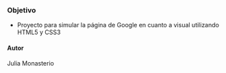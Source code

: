 ### Objetivo

- Proyecto para simular la página de Google en cuanto a visual utilizando HTML5 y CSS3

#### Autor
Julia Monasterio

